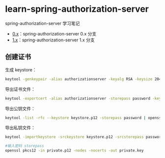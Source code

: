 # learn-spring-authorization-server

spring-authorization-server 学习笔记

- [0.x](./0.x/README.md)：spring-authorization-server 0.x 分支
- [1.x](./1.x/README.md)：spring-authorization-server 1.x 分支


## 创建证书

生成 keystore：

```bash
keytool -genkeypair -alias authorizationserver -keyalg RSA -keysize 2048 -storetype PKCS12 -keystore keystore.p12 -storepass password -dname "CN=Web Server,OU=Unit,O=Organization,L=City,S=State,C=CN" -validity 3650
```

导出证书文件：

```bash
keytool -exportcert -alias authorizationserver -storepass password -keystore keystore.p12 -file public.crt
```

导出公钥文件：

```bash
keytool -list -rfc --keystore keystore.p12 -storepass password | openssl x509 -inform pem -pubkey > public.key
```

导出私钥文件：

```bash
keytool -importkeystore -srckeystore keystore.p12 -srcstorepass password -destkeystore private.p12 -deststoretype PKCS12 -deststorepass password -destkeypass password

#输入密码 storepass
openssl pkcs12 -in private.p12 -nodes -nocerts -out private.key
```
